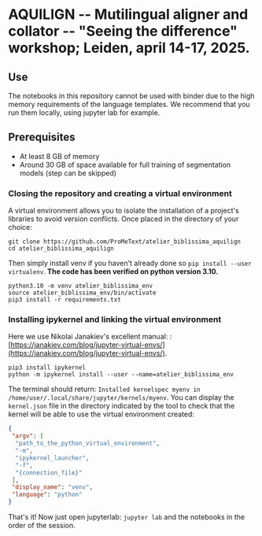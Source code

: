 # AQUILIGN -- Mutilingual aligner and collator -- "Seeing the difference" workshop; Leiden, april 14-17, 2025.


## Use
The notebooks in this repository cannot be used with binder due to the high memory requirements of the language templates. 
We recommend that you run them locally, using jupyter lab for example.

## Prerequisites

- At least 8 GB of memory
- Around 30 GB of space available for full training
 of segmentation models (step can be skipped)



### Closing the repository and creating a virtual environment

A virtual environment allows you to isolate the installation of a project's libraries to avoid version conflicts. Once placed in the directory of your choice:

```
git clone https://github.com/ProMeText/atelier_biblissima_aquilign
cd atelier_biblissima_aquilign
```

Then simply install venv if you haven't already done so `pip install --user virtualenv`. **The code has been verified on python version 3.10.**

```
python3.10 -m venv atelier_biblissima_env
source atelier_biblissima_env/bin/activate
pip3 install -r requirements.txt
```

### Installing ipykernel and linking the virtual environment


Here we use Nikolai Janakiev's excellent manual: 
: [https://janakiev.com/blog/jupyter-virtual-envs/](https://janakiev.com/blog/jupyter-virtual-envs/).

```
pip3 install ipykernel 
python -m ipykernel install --user --name=atelier_biblissima_env 
```

The terminal should return: `Installed kernelspec myenv in /home/user/.local/share/jupyter/kernels/myenv`. You can display the `kernel.json` file in the directory indicated by the tool to check that the kernel will be able to use the virtual environment created:

```json
{
 "argv": [
  "path_to_the_python_virtual_environment",
  "-m",
  "ipykernel_launcher",
  "-f",
  "{connection_file}"
 ],
 "display_name": "venv",
 "language": "python"
}
```

That's it! Now just open jupyterlab: `jupyter lab` and the notebooks in the order of the session.

